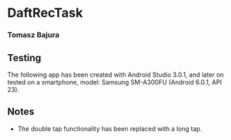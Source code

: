 # DaftRecTask
### Tomasz Bajura

## Testing
The following app has been created with Android Studio 3.0.1, and later on tested on a smartphone, model: Samsung SM-A300FU (Android 6.0.1, API 23).

## Notes
- The double tap functionality has been replaced with a long tap.
